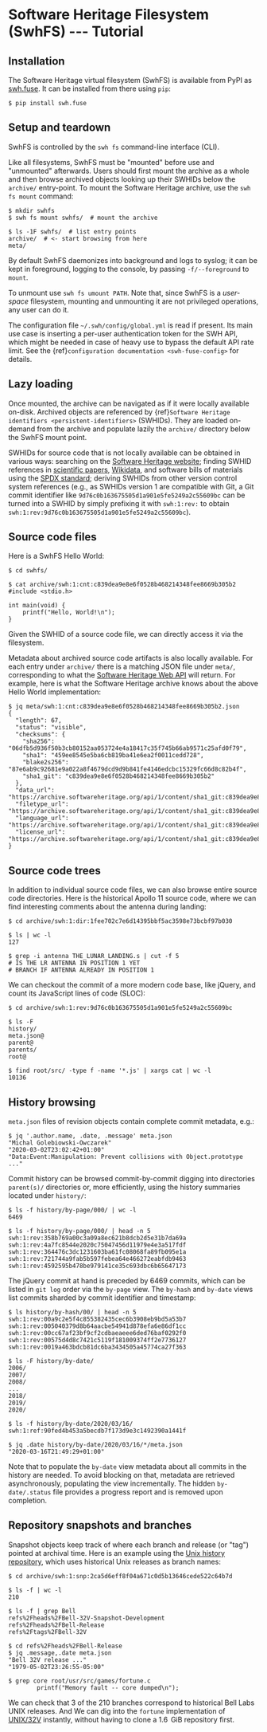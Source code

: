 # Software Heritage Filesystem (SwhFS) --- Tutorial


## Installation

The Software Heritage virtual filesystem (SwhFS) is available from PyPI
as [swh.fuse](https://pypi.org/project/swh.fuse/). It can be installed from
there using `pip`:

    $ pip install swh.fuse


## Setup and teardown

SwhFS is controlled by the `swh fs` command-line interface (CLI).

Like all filesystems, SwhFS must be "mounted" before use and "unmounted"
afterwards. Users should first mount the archive as a whole and then browse
archived objects looking up their SWHIDs below the `archive/` entry-point. To
mount the Software Heritage archive, use the `swh fs mount` command:

    $ mkdir swhfs
    $ swh fs mount swhfs/  # mount the archive

    $ ls -1F swhfs/  # list entry points
    archive/  # <- start browsing from here
    meta/

By default SwhFS daemonizes into background and logs to syslog; it can be kept
in foreground, logging to the console, by passing `-f/--foreground` to `mount`.

To unmount use `swh fs umount PATH`. Note that, since SwhFS is a *user-space*
filesystem, mounting and unmounting it are not privileged operations, any user
can do it.

The configuration file `~/.swh/config/global.yml` is read if present. Its main
use case is inserting a per-user authentication token for the SWH API, which
might be needed in case of heavy use to bypass the default API rate limit. See
the {ref}`configuration documentation <swh-fuse-config>` for details.


## Lazy loading

Once mounted, the archive can be navigated as if it were locally available
on-disk. Archived objects are referenced by
{ref}`Software Heritage identifiers <persistent-identifiers>` (SWHIDs).
They are loaded on-demand from the archive and populate lazily the `archive/`
directory below the SwhFS mount point.

SWHIDs for source code that is not locally available can be obtained in various
ways: searching on the [Software Heritage website][webui]; finding SWHID
references in [scientific papers][citeguide], [Wikidata][wikidataswhid], and
software bills of materials using the [SPDX standard][spdx]; deriving SWHIDs
from other version control system references (e.g., as SWHIDs version 1 are
compatible with Git, a Git commit identifier like
`9d76c0b163675505d1a901e5fe5249a2c55609bc` can be turned into a SWHID by simply
prefixing it with `swh:1:rev:` to obtain
`swh:1:rev:9d76c0b163675505d1a901e5fe5249a2c55609bc`).

[citeguide]: https://www.softwareheritage.org/save-and-reference-research-software
[spdx]: https://spdx.dev/
[swhid]: https://docs.softwareheritage.org/devel/swh-model/persistent-identifiers.html
[webui]: https://archive.softwareheritage.org
[wikidataswhid]: https://www.wikidata.org/wiki/Property:P6138


## Source code files

Here is a SwhFS Hello World:

    $ cd swhfs/

    $ cat archive/swh:1:cnt:c839dea9e8e6f0528b468214348fee8669b305b2
    #include <stdio.h>

    int main(void) {
        printf("Hello, World!\n");
    }

Given the SWHID of a source code file, we can directly access it via the
filesystem.

Metadata about archived source code artifacts is also locally available. For
each entry under `archive/` there is a matching JSON file under `meta/`,
corresponding to what the [Software Heritage Web API][webapi] will return. For
example, here is what the Software Heritage archive knows about the above Hello
World implementation:

    $ jq meta/swh:1:cnt:c839dea9e8e6f0528b468214348fee8669b305b2.json
    {
      "length": 67,
      "status": "visible",
      "checksums": {
        "sha256": "06dfb5d936f50b3cb80152aa053724e4a18417c35f745b66ab9571c25afd0f79",
        "sha1": "459ee8545e5ba6cb819ba41e6ea2f0011cedd728",
        "blake2s256": "87e6ab9c92681e9a022a8f4679dcd9d9b841fe4146edcbc15329fc66d8c82b4f",
        "sha1_git": "c839dea9e8e6f0528b468214348fee8669b305b2"
      },
      "data_url": "https://archive.softwareheritage.org/api/1/content/sha1_git:c839dea9e8e6f0528b468214348fee8669b305b2/raw/",
      "filetype_url": "https://archive.softwareheritage.org/api/1/content/sha1_git:c839dea9e8e6f0528b468214348fee8669b305b2/filetype/",
      "language_url": "https://archive.softwareheritage.org/api/1/content/sha1_git:c839dea9e8e6f0528b468214348fee8669b305b2/language/",
      "license_url": "https://archive.softwareheritage.org/api/1/content/sha1_git:c839dea9e8e6f0528b468214348fee8669b305b2/license/"
    }


[webapi]: https://archive.softwareheritage.org/api/


## Source code trees

In addition to individual source code files, we can also browse entire source
code directories. Here is the historical Apollo 11 source code, where we can
find interesting comments about the antenna during landing:

    $ cd archive/swh:1:dir:1fee702c7e6d14395bbf5ac3598e73bcbf97b030

    $ ls | wc -l
    127

    $ grep -i antenna THE_LUNAR_LANDING.s | cut -f 5
    # IS THE LR ANTENNA IN POSITION 1 YET
    # BRANCH IF ANTENNA ALREADY IN POSITION 1

We can checkout the commit of a more modern code base, like jQuery, and count
its JavaScript lines of code (SLOC):

    $ cd archive/swh:1:rev:9d76c0b163675505d1a901e5fe5249a2c55609bc

    $ ls -F
    history/
    meta.json@
    parent@
    parents/
    root@

    $ find root/src/ -type f -name '*.js' | xargs cat | wc -l
    10136


## History browsing

`meta.json` files of revision objects contain complete commit metadata, e.g.:

    $ jq '.author.name, .date, .message' meta.json
    "Michal Golebiowski-Owczarek"
    "2020-03-02T23:02:42+01:00"
    "Data:Event:Manipulation: Prevent collisions with Object.prototype ..."

Commit history can be browsed commit-by-commit digging into directories
`parent(s)/` directories or, more efficiently, using the history summaries
located under `history/`:

    $ ls -f history/by-page/000/ | wc -l
    6469

    $ ls -f history/by-page/000/ | head -n 5
    swh:1:rev:358b769a00c3a09a8ec621b8dcb2d5e31b7da69a
    swh:1:rev:4a7fc8544e2020c75047456d11979e4e3a517fdf
    swh:1:rev:364476c3dc1231603ba61fc08068fa89fb095e1a
    swh:1:rev:721744a9fab5b597febea64e466272eabfdb9463
    swh:1:rev:4592595b478be979141ce35c693dbc6b65647173

The jQuery commit at hand is preceded by 6469 commits, which can be listed in
`git log` order via the `by-page` view. The `by-hash` and `by-date` views list
commits sharded by commit identifier and timestamp:

    $ ls history/by-hash/00/ | head -n 5
    swh:1:rev:00a9c2e5f4c855382435cec6b3908eb9bd5a53b7
    swh:1:rev:005040379d8b64aacbe54941d878efa6e86df1cc
    swh:1:rev:00cc67af23bf9cf2cdbaeaeee6ded76baf0292f0
    swh:1:rev:00575d4d8c7421c5119f181009374ff2e7736127
    swh:1:rev:0019a463bdcb81dc6ba3434505a45774ca27f363

    $ ls -F history/by-date/
    2006/
    2007/
    2008/
    ...
    2018/
    2019/
    2020/

    $ ls -f history/by-date/2020/03/16/
    swh:1:ref:90fed4b453a5becdb7f173d9e3c1492390a1441f

    $ jq .date history/by-date/2020/03/16/*/meta.json
    "2020-03-16T21:49:29+01:00"

Note that to populate the `by-date` view metadata about all commits in the
history are needed. To avoid blocking on that, metadata are retrieved
asynchronously, populating the view incrementally. The hidden `by-date/.status`
file provides a progress report and is removed upon completion.


## Repository snapshots and branches

Snapshot objects keep track of where each branch and release (or "tag") pointed
at archival time. Here is an example using
the [Unix history repository](https://github.com/dspinellis/unix-history-repo),
which uses historical Unix releases as branch names:

    $ cd archive/swh:1:snp:2ca5d6eff8f04a671c0d5b13646cede522c64b7d

    $ ls -f | wc -l
    210

    $ ls -f | grep Bell
    refs%2Fheads%2FBell-32V-Snapshot-Development
    refs%2Fheads%2FBell-Release
    refs%2Ftags%2FBell-32V

    $ cd refs%2Fheads%2FBell-Release
    $ jq .message,.date meta.json
    "Bell 32V release ..."
    "1979-05-02T23:26:55-05:00"

    $ grep core root/usr/src/games/fortune.c
            printf("Memory fault -- core dumped\n");

We can check that 3 of the 210 branches correspond to historical Bell Labs UNIX
releases. And We can dig into the `fortune` implementation
of [UNIX/32V](https://en.wikipedia.org/wiki/UNIX/32V) instantly, without having
to clone a 1.6  GiB repository first.
